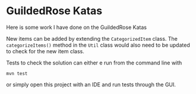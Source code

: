 # GuildedRose Katas

Here is some work I have done on the GuildedRose Katas

New items can be added by extending the `CategorizedItem` class.
The `categorizeItems()` method in the `Util` class would also need to be updated to check for the new item class.

Tests to check the solution can either e run from the command line with

`mvn test`

or simply open this project with
an IDE and run tests through the GUI.
